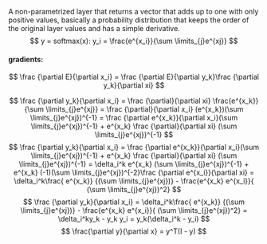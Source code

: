 A non-parametrized layer that returns a vector that adds up to one with only positive values, basically a probability distribution that keeps the order of the original layer values and has a simple derivative.
$$
y = softmax(x): y_i = \frac{e^{x_i}}{\sum \limits_{j}e^{xj}} 
$$
#### gradients:
$$
\frac {\partial E}{\partial x_i} = \frac {\partial E}{\partial y_k}\frac {\partial y_k}{\partial xi}  
$$

$$
\frac {\partial y_k}{\partial x_i} = \frac {\partial}{\partial xi} \frac{e^{x_k}}{\sum \limits_{j}e^{xj}} = \frac {\partial}{\partial x_i} (e^{x_k})(\sum \limits_{j}e^{xj})^{-1} = \frac {\partial e^{x_k}}{\partial x_i}(\sum \limits_{j}e^{xj})^{-1} + e^{x_k} \frac {\partial}{\partial xi} (\sum \limits_{j}e^{xj})^{-1}
$$
$$
\frac {\partial y_k}{\partial x_i} = \frac {\partial e^{x_k}}{\partial x_i}(\sum \limits_{j}e^{xj})^{-1} + e^{x_k} \frac {\partial}{\partial xi} (\sum \limits_{j}e^{xj})^{-1} = \delta_i^k e^{x_k} (\sum \limits_{j}e^{xj})^{-1} + e^{x_k} (-1)(\sum \limits_{j}e^{xj})^{-2}\frac {\partial e^{x_i}}{\partial xi} = \delta_i^k\frac{ e^{x_k}} {(\sum \limits_{j}e^{xj})} - \frac{e^{x_k} e^{x_i}}{ (\sum \limits_{j}e^{xj})^2} 
$$
$$
\frac {\partial y_k}{\partial x_i} = \delta_i^k\frac{ e^{x_k}} {(\sum \limits_{j}e^{xj})} - \frac{e^{x_k} e^{x_i}}{ (\sum \limits_{j}e^{xj})^2} = \delta_i^ky_k - y_k y_i = y_k(\delta_i^k - y_i)
$$
$$
\frac{\partial y}{\partial x} = y^T(I - y)
$$